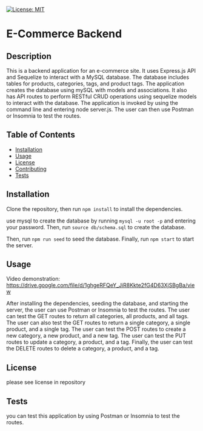 
  [![License: MIT](https://img.shields.io/badge/License-MIT-yellow.svg)](https://opensource.org/license/mit/)

  # E-Commerce Backend

  ## Description

This is a backend application for an e-commerce site. It uses Express.js API and Sequelize to interact with a MySQL database.
The database includes tables for products, categories, tags, and product tags. The application creates the database using mySQL with models and associations. It also has API routes to perform RESTful CRUD operations using sequelize models to interact with the database. The application is invoked by using the command line and entering node server.js. The user can then use Postman or Insomnia to test the routes.
  


  ## Table of Contents

- [Installation](#installation)
- [Usage](#usage)
- [License](#license)
- [Contributing](#contribution)
- [Tests](#tests)



## Installation

Clone the repository, then run `npm install` to install the dependencies. 

use mysql to create the database by running `mysql -u root -p` and entering your password. Then, run `source db/schema.sql` to create the database.

Then, run `npm run seed` to seed the database. Finally, run `npm start` to start the server.




## Usage 


Video demonstration: https://drive.google.com/file/d/1ghgeRFQeY_JiR8Kkte2fG4D63XjSBgBa/view

After installing the dependencies, seeding the database, and starting the server, the user can use Postman or Insomnia to test the routes. The user can test the GET routes to return all categories, all products, and all tags. The user can also test the GET routes to return a single category, a single product, and a single tag. The user can test the POST routes to create a new category, a new product, and a new tag. The user can test the PUT routes to update a category, a product, and a tag. Finally, the user can test the DELETE routes to delete a category, a product, and a tag.

## License

please see license in repository


## Tests

you can test this application by using Postman or Insomnia to test the routes.

